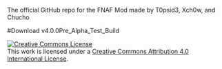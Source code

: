 The official GitHub repo for the FNAF Mod made by T0psid3, Xch0w, and Chucho


#Download v4.0.0Pre_Alpha_Test_Build 


<a rel="license" href="https://www.dropbox.com/s/qc6nwsh2wqcybjq/Five%20Nights%20at%20Freddy%27s%20Mod-4.0.0-3.jar?dl=0"><img alt="Creative Commons License" style="border-width:0" src="http://www.safegamepro.com/wp-content/uploads/2015/06/download-button-new.png" /></a><br />This work is licensed under a <a rel="license" href="https://www.dropbox.com/s/qc6nwsh2wqcybjq/Five%20Nights%20at%20Freddy%27s%20Mod-4.0.0-3.jar?">Creative Commons Attribution 4.0 International License</a>.
